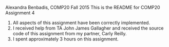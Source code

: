 Alexandra Benbadis, COMP20 Fall 2015
This is the README for COMP20 Assignment 4

1. All aspects of this assignment have been correctly implemented.
2. I received help from TA John James Gallagher and received the source code of this assignment from my partner, Carly Reilly.
3. I spent approximately 3 hours on this assignment.